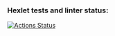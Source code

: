 ### Hexlet tests and linter status:
[![Actions Status](https://github.com/LDR-0/frontend-project-44/actions/workflows/hexlet-check.yml/badge.svg)](https://github.com/LDR-0/frontend-project-44/actions)
